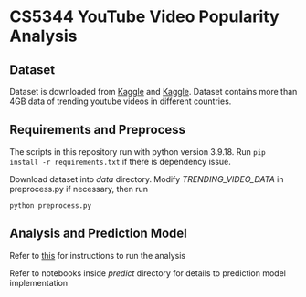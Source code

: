 # CS5344 YouTube Video Popularity Analysis

## Dataset
Dataset is downloaded from [Kaggle](https://www.kaggle.com/datasets/rsrishav/youtube-trending-video-dataset) and [Kaggle](https://www.kaggle.com/datasets/datasnaek/youtube-new). Dataset contains more than 4GB data of trending youtube videos in different countries.

## Requirements and Preprocess
The scripts in this repository run with python version 3.9.18. Run `pip install -r requirements.txt` if there is dependency issue.

Download dataset into _data_ directory. Modify _TRENDING_VIDEO_DATA_ in preprocess.py if necessary, then run
```
python preprocess.py
```

## Analysis and Prediction Model
Refer to [this](analysis/README.md) for instructions to run the analysis

Refer to notebooks inside _predict_ directory for details to prediction model implementation